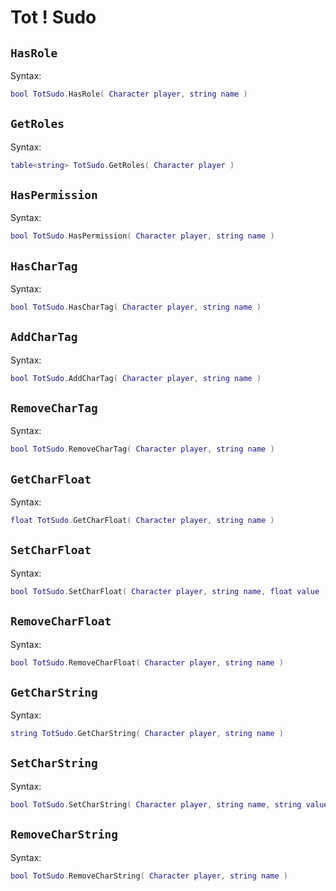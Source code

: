 # Tot ! Sudo

## `HasRole` <Badge type="info" text="function" />

Syntax:
```lua
bool TotSudo.HasRole( Character player, string name )
```

## `GetRoles` <Badge type="info" text="function" />

Syntax:
```lua
table<string> TotSudo.GetRoles( Character player )
```

## `HasPermission` <Badge type="info" text="function" />

Syntax:
```lua
bool TotSudo.HasPermission( Character player, string name )
```

## `HasCharTag` <Badge type="info" text="function" />

Syntax:
```lua
bool TotSudo.HasCharTag( Character player, string name )
```

## `AddCharTag` <Badge type="info" text="function" />

Syntax:
```lua
bool TotSudo.AddCharTag( Character player, string name )
```

## `RemoveCharTag` <Badge type="info" text="function" />

Syntax:
```lua
bool TotSudo.RemoveCharTag( Character player, string name )
```

## `GetCharFloat` <Badge type="info" text="function" />

Syntax:
```lua
float TotSudo.GetCharFloat( Character player, string name )
```

## `SetCharFloat` <Badge type="info" text="function" />

Syntax:
```lua
bool TotSudo.SetCharFloat( Character player, string name, float value )
```

## `RemoveCharFloat` <Badge type="info" text="function" />

Syntax:
```lua
bool TotSudo.RemoveCharFloat( Character player, string name )
```

## `GetCharString` <Badge type="info" text="function" />

Syntax:
```lua
string TotSudo.GetCharString( Character player, string name )
```

## `SetCharString` <Badge type="info" text="function" />

Syntax:
```lua
bool TotSudo.SetCharString( Character player, string name, string value )
```

## `RemoveCharString` <Badge type="info" text="function" />

Syntax:
```lua
bool TotSudo.RemoveCharString( Character player, string name )
```
